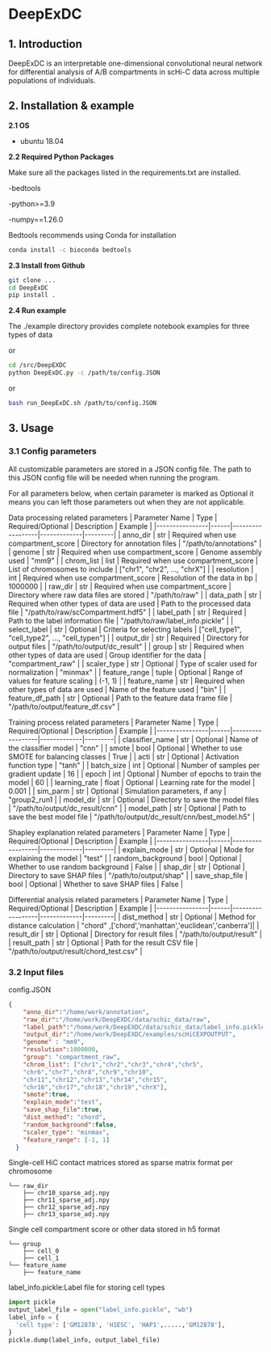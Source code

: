 # DeepExDC

## 1. Introduction
DeepExDC is an interpretable one-dimensional convolutional neural network for differential analysis of A/B compartments in scHi-C data across multiple populations of individuals.

## 2. Installation & example

**2.1 OS**

- ubuntu 18.04


**2.2 Required Python Packages**

Make sure all the packages listed in the requirements.txt are installed.

-bedtools

-python>=3.9

-numpy==1.26.0

Bedtools recommends using Conda for installation

```bash
conda install -c bioconda bedtools
```


**2.3 Install from Github**

```bash
git clone ...
cd DeepExDC
pip install .
```

**2.4 Run example**

The ./example directory provides complete notebook examples for three types of data

or
```bash
cd /src/DeepEXDC
python DeepExDC.py -c /path/to/config.JSON
```
or

```bash
bash run_DeepExDC.sh /path/to/config.JSON
```

## 3. Usage
### 3.1 Config parameters

All customizable parameters are stored in a JSON config file. The path to this JSON config file will be needed when running the program.

For all parameters below, when certain parameter is marked as Optional it means you can left those parameters out when they are not applicable.

Data processing related parameters
| Parameter Name | Type | Required/Optional | Description | Example |
|----------------|------|------------------|-------------|---------|
| anno_dir | str | Required when use compartment_score | Directory for annotation files | "/path/to/annotations" |
| genome | str | Required when use compartment_score | Genome assembly used | "mm9" |
| chrom_list | list | Required when use compartment_score | List of chromosomes to include | ["chr1", "chr2", ..., "chrX"] |
| resolution | int | Required when use compartment_score | Resolution of the data in bp | 1000000 |
| raw_dir | str | Required when use compartment_score | Directory where raw data files are stored | "/path/to/raw" |
| data_path | str | Required when other types of data are used | Path to the processed data file | "/path/to/raw/scCompartment.hdf5" |
| label_path | str | Required | Path to the label information file | "/path/to/raw/label_info.pickle" |
| select_label | str | Optional | Criteria for selecting labels | ["cell_type1", "cell_type2", ..., "cell_typen"] |
| output_dir | str | Required | Directory for output files | "/path/to/output/dc_result" |
| group | str | Required when other types of data are used | Group identifier for the data | "compartment_raw" |
| scaler_type | str | Optional | Type of scaler used for normalization | "minmax" |
| feature_range | tuple | Optional | Range of values for feature scaling | (-1, 1) |
| feature_name | str | Required when other types of data are used | Name of the feature used | "bin" |
| feature_df_path | str | Optional | Path to the feature data frame file | "/path/to/output/feature_df.csv" |

Training process related parameters
| Parameter Name | Type | Required/Optional | Description | Example |
|----------------|------|------------------|-------------|---------|
| classifier_name | str | Optional | Name of the classifier model | "cnn" |
| smote | bool | Optional | Whether to use SMOTE for balancing classes | True |
| acti | str | Optional | Activation function type | "tanh" |
| batch_size | int | Optional | Number of samples per gradient update | 16 |
| epoch | int | Optional | Number of epochs to train the model | 60 |
| learning_rate | float | Optional | Learning rate for the model | 0.001 |
| sim_parm | str | Optional | Simulation parameters, if any | "group2_run1 |
| model_dir | str | Optional | Directory to save the model files | "/path/to/output/dc_result/cnn" |
| model_path | str | Optional | Path to save the best model file | "/path/to/output/dc_result/cnn/best_model.h5" |

Shapley explanation related parameters
| Parameter Name | Type | Required/Optional | Description | Example |
|----------------|------|------------------|-------------|---------|
| explain_mode | str | Optional | Mode for explaining the model | "test" |
| random_background | bool | Optional | Whether to use random background | False |
| shap_dir | str | Optional | Directory to save SHAP files | "/path/to/output/shap" |
| save_shap_file | bool | Optional | Whether to save SHAP files | False |

Differential analysis related parameters
| Parameter Name | Type | Required/Optional | Description | Example |
|----------------|------|------------------|-------------|---------|
| dist_method | str | Optional | Method for distance calculation | "chord" ,['chord','manhattan','euclidean','canberra']|
| result_dir | str | Optional | Directory for result files | "/path/to/output/result" |
| result_path | str | Optional | Path for the result CSV file | "/path/to/output/result/chord_test.csv" |

### 3.2 Input files
config.JSON
```json
{
    "anno_dir":"/home/work/annotation",
    "raw_dir":"/home/work/DeepEXDC/data/schic_data/raw",
    "label_path":"/home/work/DeepEXDC/data/schic_data/label_info.pickle",
    "output_dir":"/home/work/DeepEXDC/examples/scHiCEXPOUTPUT",
    "genome" : "mm9",
    "resolution":1000000,
    "group": "compartment_raw",
    "chrom_list": ["chr1","chr2","chr3","chr4","chr5",
    "chr6","chr7","chr8","chr9","chr10",
    "chr11","chr12","chr13","chr14","chr15",
    "chr16","chr17","chr18","chr19","chrX"],
    "smote":true,
    "explain_mode":"test",
    "save_shap_file":true,
    "dist_method": "chord",
    "random_background":false,
    "scaler_type": "minmax",
    "feature_range": [-1, 1]
  }
```

Single-cell HiC contact matrices stored as sparse matrix format per chromosome 
```
└── raw_dir
    ├── chr10_sparse_adj.npy
    ├── chr11_sparse_adj.npy
    ├── chr12_sparse_adj.npy
    ├── chr13_sparse_adj.npy

```
Single cell compartment score or other data stored in h5 format
```
└── group
    ├── cell_0
    ├── cell_1
└── feature_name
    ├── feature_name
```
label_info.pickle:Label file for storing cell types
```python
import pickle
output_label_file = open("label_info.pickle", "wb")
label_info = {
  'cell type': ['GM12878', 'H1ESC', 'HAP1',.....,'GM12878'],
}
pickle.dump(label_info, output_label_file)
```
